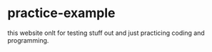 # practice-example

this website onlt for testing stuff out and just practicing coding and programming.
